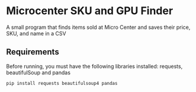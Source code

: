 # Microcenter SKU and GPU Finder
A small program that finds items sold at Micro Center and saves their price, SKU, and name in a CSV 

## Requirements
Before running, you must have the following libraries installed:
requests, beautifulSoup and pandas 

```bash
pip install requests beautifulsoup4 pandas
